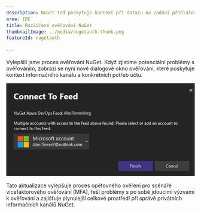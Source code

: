 ```yaml
---
description: NuGet teď poskytuje kontext při dotazu na zadání přihlašovacích údajů.
area: IDE
title: Rozšířené ověřování NuGet
thumbnailImage: ../media/nugetauth-thumb.png
featureId: nugetauth

---
```



Vylepšili jsme proces ověřování NuGet. Když zjistíme potenciální problémy s ověřováním, zobrazí se nyní nové dialogové okno ověřování, které poskytuje kontext informačního kanálu a konkrétních potřeb účtu.

![Dialogové okno ověřování NuGet](../media/nugetauthdialog.png)

Tato aktualizace vylepšuje proces opětovného ověření pro scénáře vícefaktorového ověřování (MFA), řeší problémy s po sobě jdoucími výzvami k ověřování a zajišťuje plynulejší celkové prostředí při správě privátních informačních kanálů NuGet.
